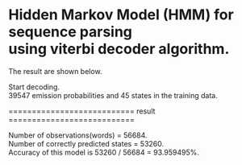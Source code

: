 # Hidden Markov Model (HMM) for sequence parsing <br /> using viterbi decoder algorithm.

The result are shown below.

Start decoding.<br />
39547 emission probabilities and 45 states in the training data.<br />

=========================== result ===========================<br />

Number of observations(words) = 56684.<br />
Number of correctly predicted states = 53260.<br />
Accuracy of this model is 53260 / 56684 = 93.959495%.<br />
